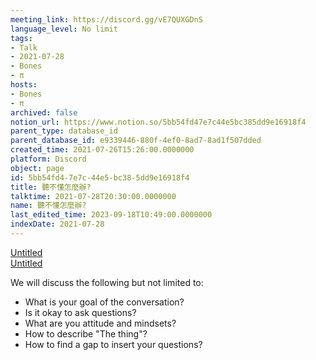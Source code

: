 ```yaml
---
meeting_link: https://discord.gg/vE7QUXGDnS
language_level: No limit
tags:
- Talk
- 2021-07-28
- Bones
- π
hosts:
- Bones
- π
archived: false
notion_url: https://www.notion.so/5bb54fd47e7c44e5bc385dd9e16918f4
parent_type: database_id
parent_database_id: e9339446-880f-4ef0-8ad7-8ad1f507dded
created_time: 2021-07-26T15:26:00.0000000
platform: Discord
object: page
id: 5bb54fd4-7e7c-44e5-bc38-5dd9e16918f4
title: 聽不懂怎麼辦?
talktime: 2021-07-28T20:30:00.0000000
name: 聽不懂怎麼辦?
last_edited_time: 2023-09-18T10:49:00.0000000
indexDate: 2021-07-28
---
```




[Untitled](https://www.notion.so/12c4a9e645d54aefa860b5f927a0b220)   
[Untitled](https://www.notion.so/482e61b02b9c4456b2b4fe86bb7544c6)   


We will discuss the following but not limited to:
   - What is your goal of the conversation?
   - Is it okay to ask questions?
   - What are you attitude and mindsets?
   - How to describe "The thing"?
   - How to find a gap to insert your questions?






